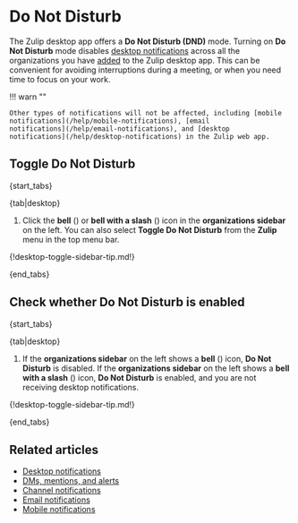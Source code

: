 # Do Not Disturb

The Zulip desktop app offers a **Do Not Disturb (DND)** mode. Turning on **Do Not
Disturb** mode disables [desktop notifications](/help/desktop-notifications)
across all the organizations you have
[added](/help/logging-in#log-in-to-a-new-organization) to the Zulip desktop app.
This can be convenient for avoiding interruptions during a meeting, or when you need
time to focus on your work.


!!! warn ""

    Other types of notifications will not be affected, including [mobile
    notifications](/help/mobile-notifications), [email
    notifications](/help/email-notifications), and [desktop
    notifications](/help/desktop-notifications) in the Zulip web app.

## Toggle Do Not Disturb

{start_tabs}

{tab|desktop}

1. Click the **bell** (<i class="fa fa-bell"></i>) or **bell with a slash** (<i
   class="fa fa-bell-slash"></i>) icon in the **organizations sidebar** on the
   left. You can also select **Toggle Do Not Disturb** from the **Zulip** menu in
   the top menu bar.

{!desktop-toggle-sidebar-tip.md!}

{end_tabs}

## Check whether Do Not Disturb is enabled

{start_tabs}

{tab|desktop}

1. If the **organizations sidebar** on the left shows a **bell** (<i class="fa
   fa-bell"></i>) icon, **Do Not Disturb** is disabled. If the **organizations
   sidebar** on the left shows a **bell with a slash** (<i class="fa
   fa-bell-slash"></i>) icon, **Do Not Disturb** is enabled, and you are not
   receiving desktop notifications.

{!desktop-toggle-sidebar-tip.md!}

{end_tabs}


## Related articles

* [Desktop notifications](/help/desktop-notifications)
* [DMs, mentions, and alerts](/help/dm-mention-alert-notifications)
* [Channel notifications](/help/channel-notifications)
* [Email notifications](/help/email-notifications)
* [Mobile notifications](/help/mobile-notifications)
